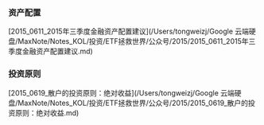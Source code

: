 

### 资产配置

[2015_0611_2015年三季度金融资产配置建议](/Users/tongweizj/Google 云端硬盘/MaxNote/Notes_KOL/投资/ETF拯救世界/公众号/2015/2015_0611_2015年三季度金融资产配置建议.md)





### 投资原则

[2015_0619_散户的投资原则：绝对收益](/Users/tongweizj/Google 云端硬盘/MaxNote/Notes_KOL/投资/ETF拯救世界/公众号/2015/2015_0619_散户的投资原则：绝对收益.md)